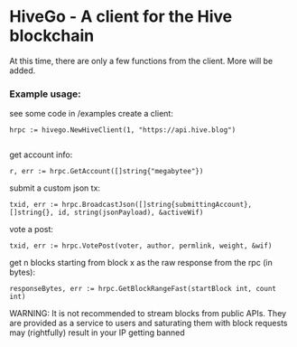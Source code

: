 # HiveGo - A client for the Hive blockchain

At this time, there are only a few functions from the client. More will be added.

### Example usage:
see some code in /examples
create a client:
```
hrpc := hivego.NewHiveClient(1, "https://api.hive.blog")
	
```

get account info:
```
r, err := hrpc.GetAccount([]string{"megabytee"})
```

submit a custom json tx:
```
txid, err := hrpc.BroadcastJson([]string{submittingAccount}, []string{}, id, string(jsonPayload), &activeWif)
```

vote a post:
```
txid, err := hrpc.VotePost(voter, author, permlink, weight, &wif)
```

get n blocks starting from block x as the raw response from the rpc (in bytes):
```
responseBytes, err := hrpc.GetBlockRangeFast(startBlock int, count int)
```
WARNING: It is not recommended to stream blocks from public APIs. They are provided as a service to users and saturating them with block requests may (rightfully) result in your IP getting banned
